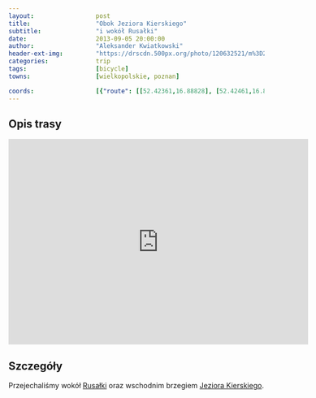 ```yaml
---
layout:                 post
title:                  "Obok Jeziora Kierskiego"
subtitle:               "i wokół Rusałki"
date:                   2013-09-05 20:00:00
author:                 "Aleksander Kwiatkowski"
header-ext-img:         "https://drscdn.500px.org/photo/120632521/m%3D2048/d03b9b0e7c7cc39e5bac0725fae5790d"
categories:             trip
tags:                   [bicycle]
towns:                  [wielkopolskie, poznan]

coords:                 [{"route": [[52.42361,16.88828], [52.42461,16.87867], [52.42759,16.86854], [52.44272,16.84554], [52.43994,16.84262], [52.44141,16.80417], [52.46850,16.79070], [52.47300,16.79464], [52.46782,16.81052], [52.46212,16.82726], [52.45940,16.83112], [52.45323,16.83181], [52.44737,16.84013], [52.44329,16.84417], [52.43612,16.85979], [52.43078,16.86769], [52.42927,16.88193], [52.42372,16.88871], [52.41681,16.88477], [52.41519,16.89172], [52.40969,16.88871], [52.40623,16.91206], [52.40728,16.91755], [52.40257,16.92348], [52.40047,16.92871], [52.40047,16.93549], [52.40257,16.94270], [52.39916,16.95283], [52.40356,16.95463], [52.41006,16.95721]], "type": "bicycle"}]
---
```


[wiki-rusalka]:         https://pl.wikipedia.org/wiki/Jezioro_Rusa%C5%82ka_(Pozna%C5%84)
[wiki-kiekrz]:          https://pl.wikipedia.org/wiki/Jezioro_Kierskie

Opis trasy
----------

<iframe height='405' width='590' frameborder='0' allowtransparency='true' scrolling='no' src='https://www.strava.com/activities/137188534/embed/de18686d7c10d9d3866da7de8e2003fba93cec78'></iframe>

Szczegóły
---------

Przejechaliśmy wokół [Rusałki][wiki-rusalka] oraz wschodnim brzegiem [Jeziora Kierskiego][wiki-kiekrz].
